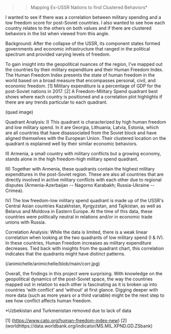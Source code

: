 >>Mapping Ex-USSR Nations to find Clustered Behaviors*

I wanted to see if there was a correlation between military spending and a low freedom score for post-Soviet countries. I also wanted to see how each country relates to the others on both values and if there are clustered behaviors in the list when viewed from this angle. 

Background:
After the collapse of the USSR, its component states formed governments and economic infrastructure that ranged in the political spectrum and provided varying levels of freedom. 

To gain insight into the geopolitical nuances of the region, I’ve mapped out the countries by their military expenditure and their Human Freedom Index. The Human Freedom Index presents the state of human freedom in the world based on a broad measure that encompasses personal, civil, and economic freedom. [1] Military expenditure is a percentage of GDP for the post-Soviet nations in 2017. [2] A Freedom-Military Spend quadrant best shows where each country is positioned and a correlation plot highlights if there are any trends particular to each quadrant. 

(quad image)

Quadrant Analysis: 
I) This quadrant is characterized by high human freedom and low military spend. In it are Georgia, Lithuania, Latvia, Estonia, which are all countries that have disassociated from the Soviet block and have aligned themselves with the European Union. Their clustered location on the quadrant is explained well by their similar economic behaviors. 

II) Armenia, a small country with military conflicts but a growing economy, stands alone in the high freedom-high military spend quadrant.

III) Together with Armenia, these quadrants contain the highest military expenditures in the post-Soviet region. These are also all countries that are directly involved in active military conflicts with each other due to regional disputes (Armenia-Azerbaijan -- Nagorno Karabakh; Russia-Ukraine -- Crimea).  

IV) The low freedom-low military spend quadrant is made up of the USSR's Central Asian countries Kazakhstan, Kyrgyzstan, and Tajikistan, as well as Belarus and Moldova in Eastern Europe. At the time of this data, these countries were politically neutral in relations and/or in economic trade unions with Russia. 


Correlation Analysis:
While the data is limited, there is a weak linear correlation when looking at the two quadrants of low military spend (I & IV). In these countries, Human Freedom increases as military expenditure decreases. Tied back with insights from the quadrant chart, this correlation indicates that the quadrants might have distinct patterns. 

(/animichelle/animichelle/blob/main/corr.jpg)


Overall, the findings in this project were surprising. With knowledge on the geopolitical dynamics of the post-Soviet space, the way the countries mapped out in relation to each other is fascinating as it is broken up into countries ‘with conflict’ and ‘without’ at first glance. Digging deeper with more data (such as more years or a third variable) might be the next step to see how conflict affects human freedom. 

*Uzbekistan and Turkmenistan removed due to lack of data

[1] (https://www.cato.org/human-freedom-index-new)
[2] (worldhttps://data.worldbank.org/indicator/MS.MIL.XPND.GD.ZSbank) 




